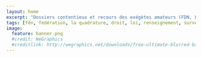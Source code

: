 ```yaml
---
layout: home
excerpt: "Dossiers contentieux et recours des exégètes amateurs (FDN, La Quadrature du Net, Fédération FDN)"
tags: [fdn, fédération, la quadrature, droit, loi, renseignement, surveillance, filtrage, web, internet, censure]
image:
  feature: banner.png
  #credit: WeGraphics
  #creditlink: http://wegraphics.net/downloads/free-ultimate-blurred-background-pack/
---
```

